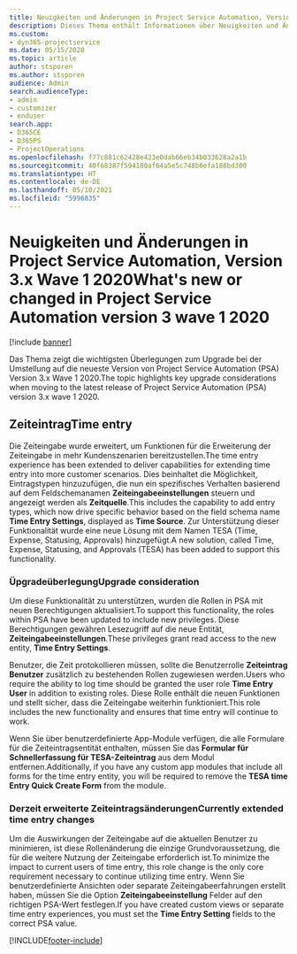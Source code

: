 ```yaml
---
title: Neuigkeiten und Änderungen in Project Service Automation, Version 3.x wave 1 2020
description: Dieses Thema enthält Informationen über Neuigkeiten und Änderungen in Project Service Automation, Version 3, Wave 1 2020.
ms.custom:
- dyn365-projectservice
ms.date: 05/15/2020
ms.topic: article
author: stsporen
ms.author: stsporen
audience: Admin
search.audienceType:
- admin
- customizer
- enduser
search.app:
- D365CE
- D365PS
- ProjectOperations
ms.openlocfilehash: f77c881c62428e423e0dab66eb34b033628a2a1b
ms.sourcegitcommit: 40f68387f594180af64a5e5c748b6efa188bd300
ms.translationtype: HT
ms.contentlocale: de-DE
ms.lasthandoff: 05/10/2021
ms.locfileid: "5996835"
---
```

# <a name="whats-new-or-changed-in-project-service-automation-version-3-wave-1-2020"></a><span data-ttu-id="8ad15-103">Neuigkeiten und Änderungen in Project Service Automation, Version 3.x Wave 1 2020</span><span class="sxs-lookup"><span data-stu-id="8ad15-103">What's new or changed in Project Service Automation version 3 wave 1 2020</span></span>

[!include [banner](../includes/psa-now-project-operations.md)]

<span data-ttu-id="8ad15-104">Das Thema zeigt die wichtigsten Überlegungen zum Upgrade bei der Umstellung auf die neueste Version von Project Service Automation (PSA) Version 3.x Wave 1 2020.</span><span class="sxs-lookup"><span data-stu-id="8ad15-104">The topic highlights key upgrade considerations when moving to the latest release of Project Service Automation (PSA) version 3.x wave 1 2020.</span></span>

## <a name="time-entry"></a><span data-ttu-id="8ad15-105">Zeiteintrag</span><span class="sxs-lookup"><span data-stu-id="8ad15-105">Time entry</span></span>
<span data-ttu-id="8ad15-106">Die Zeiteingabe wurde erweitert, um Funktionen für die Erweiterung der Zeiteingabe in mehr Kundenszenarien bereitzustellen.</span><span class="sxs-lookup"><span data-stu-id="8ad15-106">The time entry experience has been extended to deliver capabilities for extending time entry into more customer scenarios.</span></span> <span data-ttu-id="8ad15-107">Dies beinhaltet die Möglichkeit, Eintragstypen hinzuzufügen, die nun ein spezifisches Verhalten basierend auf dem Feldschemanamen **Zeiteingabeeinstellungen** steuern und angezeigt werden als **Zeitquelle**.</span><span class="sxs-lookup"><span data-stu-id="8ad15-107">This includes the capability to add entry types, which now drive specific behavior based on the field schema name **Time Entry Settings**, displayed as **Time Source**.</span></span> <span data-ttu-id="8ad15-108">Zur Unterstützung dieser Funktionalität wurde eine neue Lösung mit dem Namen TESA (Time, Expense, Statusing, Approvals) hinzugefügt.</span><span class="sxs-lookup"><span data-stu-id="8ad15-108">A new solution, called Time, Expense, Statusing, and Approvals (TESA) has been added to support this functionality.</span></span>

### <a name="upgrade-consideration"></a><span data-ttu-id="8ad15-109">Üpgradeüberlegung</span><span class="sxs-lookup"><span data-stu-id="8ad15-109">Upgrade consideration</span></span>
<span data-ttu-id="8ad15-110">Um diese Funktionalität zu unterstützen, wurden die Rollen in PSA mit neuen Berechtigungen aktualisiert.</span><span class="sxs-lookup"><span data-stu-id="8ad15-110">To support this functionality, the roles within PSA have been updated to include new privileges.</span></span> <span data-ttu-id="8ad15-111">Diese Berechtigungen gewähren Lesezugriff auf die neue Entität, **Zeiteingabeeinstellungen**.</span><span class="sxs-lookup"><span data-stu-id="8ad15-111">These privileges grant read access to the new entity, **Time Entry Settings**.</span></span>

<span data-ttu-id="8ad15-112">Benutzer, die Zeit protokollieren müssen, sollte die Benutzerrolle **Zeiteintrag Benutzer** zusätzlich zu bestehenden Rollen zugewiesen werden.</span><span class="sxs-lookup"><span data-stu-id="8ad15-112">Users who require the ability to log time should be granted the user role **Time Entry User** in addition to existing roles.</span></span> <span data-ttu-id="8ad15-113">Diese Rolle enthält die neuen Funktionen und stellt sicher, dass die Zeiteingabe weiterhin funktioniert.</span><span class="sxs-lookup"><span data-stu-id="8ad15-113">This role includes the new functionality and ensures that time entry will continue to work.</span></span>

<span data-ttu-id="8ad15-114">Wenn Sie über benutzerdefinierte App-Module verfügen, die alle Formulare für die Zeiteintragsentität enthalten, müssen Sie das **Formular für Schnellerfassung für TESA-Zeiteintrag** aus dem Modul entfernen.</span><span class="sxs-lookup"><span data-stu-id="8ad15-114">Additionally, if you have any custom app modules that include all forms for the time entry entity, you will be required to remove the **TESA time Entry Quick Create Form** from the module.</span></span>

### <a name="currently-extended-time-entry-changes"></a><span data-ttu-id="8ad15-115">Derzeit erweiterte Zeiteintragsänderungen</span><span class="sxs-lookup"><span data-stu-id="8ad15-115">Currently extended time entry changes</span></span>
<span data-ttu-id="8ad15-116">Um die Auswirkungen der Zeiteingabe auf die aktuellen Benutzer zu minimieren, ist diese Rollenänderung die einzige Grundvoraussetzung, die für die weitere Nutzung der Zeiteingabe erforderlich ist.</span><span class="sxs-lookup"><span data-stu-id="8ad15-116">To minimize the impact to current users of time entry, this role change is the only core requirement necessary to continue utilizing time entry.</span></span> <span data-ttu-id="8ad15-117">Wenn Sie benutzerdefinierte Ansichten oder separate Zeiteingabeerfahrungen erstellt haben, müssen Sie die Option **Zeiteingabeeinstellung** Felder auf den richtigen PSA-Wert festlegen.</span><span class="sxs-lookup"><span data-stu-id="8ad15-117">If you have created custom views or separate time entry experiences, you must set the **Time Entry Setting** fields to the correct PSA value.</span></span>


[!INCLUDE[footer-include](../includes/footer-banner.md)]